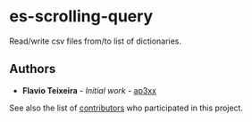 # es-scrolling-query

Read/write csv files from/to list of dictionaries.

## Authors

* **Flavio Teixeira** - *Initial work* - [ap3xx](https://github.com/ap3xx)

See also the list of [contributors](https://github.com/your/project/contributors) who participated in this project.